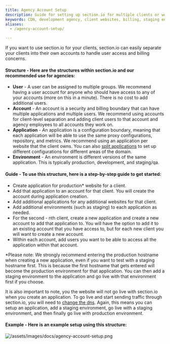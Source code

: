 ```yaml
---
title: Agency Account Setup
description: Guide for setting up section.io for multiple clients or websites. Reviews section.io account structures and instructions to get started.
keywords: CDN, development agency, client websites, billing, staging environment, test environment
aliases:
  - /agency-account-setup/

---
```


If you want to use section.io for your clients, section.io can easily separate your clients into their own accounts to handle user access and billing concerns.

#### **Structure** - Here are the structures within section.io and our recommended use for agencies:

* **User** - A user can be assigned to multiple groups. We recommend having a user account for anyone who should have access to any of your accounts (more on this in a minute). There is no cost to add additional users.
* **Account** - An account is a security and billing boundary that can have multiple applications and multiple users. We recommend using accounts for client-level separation and adding client users to that account and agency employees to all accounts they work on.
* **Application** - An application is a configuration boundary, meaning that each application will be able to use the same proxy configurations, repository, and metrics. We recommend using an application per website that the client owns. You can also [split applications](/docs/split-application) to set up different configurations for different areas of the domain.
* **Environment** - An environment is different versions of the same application. This is typically production, development, and staging/qa.

#### **Guide** - To use this structure, here is a step-by-step guide to get started:

* Create application for production* website for a client.
* Add that application to an account for that client. You will create the account during application creation.
* Add additional applications for any additional websites for that client.
* Add additional environments (such as staging) to each application as needed.
* For the second - nth client, create a new application and create a new account to add that application to. You will have the option to add it to an existing account that you have access to, but for each new client you will want to create a new account.
* Within each account, add users you want to be able to access all the application within that account.

*Please note: We strongly recommend entering the production hostname when creating a new application, even if you want to test with a staging hostname first. This is because the first hostname that gets entered will become the production environment for that application. You can then add a staging environment to the application and go live with that environment first if you choose.

It is also important to note, you the website will not go live with section.io when you create an application. To go live and start sending traffic through section.io, you will need to [change the dns](/docs/change-dns). Again, this means you can setup an application, add a staging environment, go live with a staging environment, and then finally go live with production environment.


#### **Example** - Here is an example setup using this structure:

![/assets/images/docs/agency-account-setup.png](/assets/images/docs/agency-account-setup.png)
